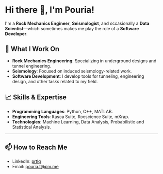 # Hi there 👋, I'm Pouria!

I'm a **Rock Mechanics Engineer**, **Seismologist**, and occasionally a **Data Scientist**—which sometimes makes me play the role of a **Software Developer**.

## 🔧 What I Work On

- **Rock Mechanics Engineering**: Specializing in underground designs and tunnel engineering.
- **Seismology**: Focused on induced seismology-related work.
- **Software Development**: I develop tools for tunneling, engineering design, and other tasks related to my field.

## 📈 Skills & Expertise

- **Programming Languages**: Python, C++, MATLAB.
- **Engineering Tools**: Itasca Suite, Rocscience Suite, mXrap.
- **Technologies**: Machine Learning, Data Analysis, Probabilistic and Statistical Analysis.

---

## 📫 How to Reach Me

- LinkedIn: [prtlq](https://www.linkedin.com/in/prtlq)
- Email: [pouria.t@pm.me](mailto:pouria.t@pm.me)
